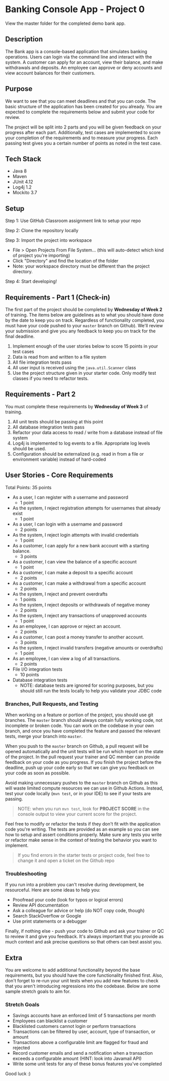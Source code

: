 # Banking Console App - Project 0
View the master folder for the completed demo bank app.

## Description
The Bank app is a console-based application that simulates banking operations. 
Users can login via the command line and interact with the system.
A customer can apply for an account, view their balance, and make withdrawals and deposits. 
An employee can approve or deny accounts and view account balances for their customers.

## Purpose
We want to see that you can meet deadlines and that you can code.
The basic structure of the application has been created for you already.
You are expected to complete the requirements below and submit your code for review.

The project will be split into 2 parts and you will be given feedback on your progress after each part.
Additionally, test cases are implemented to score your completion of the requirements and to measure
your progress. Each passing test gives you a certain number of points as noted in the test case. 

## Tech Stack
* Java 8
* Maven
* JUnit 4.12
* Log4j 1.2
* Mockito 3.7

## Setup
Step 1: Use GitHub Classroom assignment link to setup your repo

Step 2: Clone the repository locally

Step 3: Import the project into workspace
* File > Open Projects From File System... (this will auto-detect which kind of project you're importing)
* Click "Directory" and find the location of the folder
* Note: your workspace directory must be different than the project directory.

Step 4: Start developing!

## Requirements - Part 1 (Check-in)

The first part of the project should be completed by **Wednesday of Week 2** of training. The items below are guidelines
as to what you should have done by the date to keep you on track. Regardless of functionality completed, you must have your
code pushed to your `master` branch on Github). We'll review your submission and give you any feedback to keep you on track 
for the final deadline.

1. Implement enough of the user stories below to score 15 points in your test cases
2. Data is read from and written to a file system 
3. All file integration tests pass
4. All user input is received using the `java.util.Scanner` class
5. Use the project structure given in your starter code. Only modify test classes if you need to refactor tests.

## Requirements - Part 2

You must complete these requirements by **Wednesday of Week 3** of training.

1. All unit tests should be passing at this point
2. All database integration tests pass
3. Refactor your data access to read / write from a database instead of file system
4. Log4j is implemented to log events to a file. Appropriate log levels should be used.
5. Configuration should be externalized (e.g. read in from a file or environment variable) instead of hard-coded

## User Stories - Core Requirements
Total Points: 35 points

* As a user, I can register with a username and password
  * 1 point
* As the system, I reject registration attempts for usernames that already exist
  * 1 point
* As a user, I can login with a username and password
  * 2 points
* As the system, I reject login attempts with invalid credentials
  * 1 point
* As a customer, I can apply for a new bank account with a starting balance.
  * 3 points
* As a customer, I can view the balance of a specific account
  * 1 point
* As a customer, I can make a deposit to a specific account
  * 2 points
* As a customer, I can make a withdrawal from a specific account
  * 2 points
* As the system, I reject and prevent overdrafts
  * 1 points
* As the system, I reject deposits or withdrawals of negative money
  * 2 points
* As the system, I reject any transactions of unapproved accounts
  * 1 point
* As an employee, I can approve or reject an account.
  * 2 points
* As a customer, I can post a money transfer to another account.
  * 3 points
* As the system, I reject invalid transfers (negative amounts or overdrafts)
  * 1 point
* As an employee, I can view a log of all transactions.
  * 2 points
* File I/O integration tests
  * 10 points
* Database integration tests
  * NOTE: database tests are ignored for scoring purposes, but you should still run the tests locally to 
  help you validate your JDBC code

### Branches, Pull Requests, and Testing
When working on a feature or portion of the project, you should use git branches. The `master` branch should always
contain fully working code, not incomplete or broken code. You can work on the codebase in your own branch, and once
you have completed the feature and passed the relevant tests, merge your branch into `master`.

When you push to the `master` branch on Github, a pull request will be opened automatically and the unit tests 
will be run which report on the state of the project. In the pull request your trainer and QC member can provide 
feedback on your code as you progress. If you finish the project before the deadline, push up your code early so 
that we can give you feedback on your code as soon as possible.

Avoid making unnecessary pushes to the `master` branch on Github as this will waste limited compute resources we can
use in Github Actions. Instead, test your code locally (`mvn test`, or in your IDE) to see if your tests are passing.

> NOTE: when you run `mvn test`, look for **PROJECT SCORE** in the console output to view your current score for the project.

Feel free to modify or refactor the tests if they don't fit with the application code you're writing. The tests
are provided as an example so you can see how to setup and assert conditions properly. Make sure any tests you write or refactor
make sense in the context of testing the behavior you want to implement.

> If you find errors in the starter tests or project code, feel free to change it and open a ticket on the Github repo

### Troubleshooting
If you run into a problem you can't resolve during development, be resourceful. Here are some ideas to help you:
* Proofread your code (look for typos or logical errors)
* Review API documentation
* Ask a colleague for advice or help (do NOT copy code, though)
* Search StackOverflow or Google
* Use print statements or a debugger

Finally, if nothing else - push your code to Github and ask your trainer or QC to review it and give you feedback. It's
always important that you provide as much context and ask precise questions so that others can best assist you.

## Extra
You are welcome to add additional functionality beyond the base requirements, but you should have the core functionality finished first. Also,
don't forget to re-run your unit tests when you add new features to check that you aren't introducing regressions into the codebase. Below are 
some sample stretch goals to aim for.

### Stretch Goals
* Savings accounts have an enforced limit of 5 transactions per month
* Employees can blacklist a customer
* Blacklisted customers cannot login or perform transactions
* Transactions can be filtered by user, account, type of transaction, or amount
* Transactions above a configurable limit are flagged for fraud and rejected
* Record customer emails and send a notification when a transaction exceeds a configurable amount (HINT: look into Javamail API)
* Write some unit tests for any of these bonus features you've completed

Good luck :)
